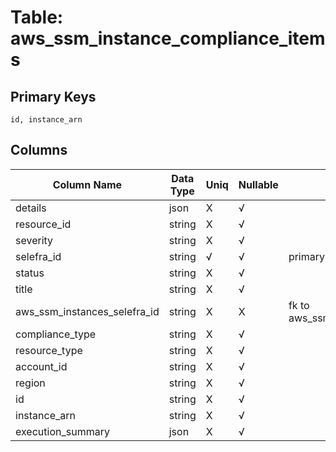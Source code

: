# Table: aws_ssm_instance_compliance_items

## Primary Keys 

```
id, instance_arn
```


## Columns 

|  Column Name   |  Data Type  | Uniq | Nullable | Description | 
|  ----  | ----  | ----  | ----  | ---- | 
| details | json | X | √ |  | 
| resource_id | string | X | √ |  | 
| severity | string | X | √ |  | 
| selefra_id | string | √ | √ | primary keys value md5 | 
| status | string | X | √ |  | 
| title | string | X | √ |  | 
| aws_ssm_instances_selefra_id | string | X | X | fk to aws_ssm_instances.selefra_id | 
| compliance_type | string | X | √ |  | 
| resource_type | string | X | √ |  | 
| account_id | string | X | √ |  | 
| region | string | X | √ |  | 
| id | string | X | √ |  | 
| instance_arn | string | X | √ |  | 
| execution_summary | json | X | √ |  | 



